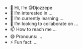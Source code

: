 - 👋 Hi, I’m @Djozzepe
- 👀 I’m interested in ...
- 🌱 I’m currently learning ...
- 💞️ I’m looking to collaborate on ...
- 📫 How to reach me ...
- 😄 Pronouns: ...
- ⚡ Fun fact: ...

<!---
Djozzepe/Djozzepe is a ✨ special ✨ repository because its `README.md` (this file) appears on your GitHub profile.
You can click the Preview link to take a look at your changes.
--->
